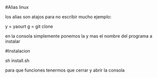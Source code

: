 #Alias linux

los alias son atajos para no escribir mucho ejemplo:

y = yaourt
g = git clone

en la consola simplemente ponemos la y mas el nombre del programa a instalar

#Instalacion

sh install.sh

para que funciones tenermos que cerrar y abrir la consola

